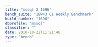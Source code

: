 ```yaml
---
title: "mssql 2 1696"
bench_suite: "18w43 CI Weekly Benchmark"
build_number: "1696"
dbprofile: "mssql"
classifier: ""
date: 2018-10-22T11:21:46
type: "bench"
---
```

